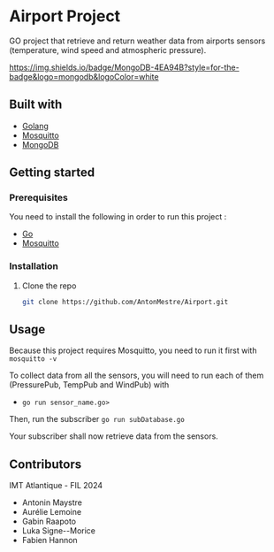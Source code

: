 # Airport Project

GO project that retrieve and return weather data from airports sensors (temperature, wind speed and atmospheric pressure).

https://img.shields.io/badge/MongoDB-4EA94B?style=for-the-badge&logo=mongodb&logoColor=white

## Built with
- [Golang](https://go.dev/)
- [Mosquitto](https://mosquitto.org/)
- [MongoDB](https://www.mongodb.com/)


## Getting started

### Prerequisites

You need to install the following in order to run this project :
- [Go](https://go.dev/dl/)
- [Mosquitto](https://mosquitto.org/download/)

### Installation

1. Clone the repo
   ```sh
   git clone https://github.com/AntonMestre/Airport.git
   ```

## Usage

Because this project requires Mosquitto, you need to run it first with ``mosquitto -v``

To collect data from all the sensors, you will need to run each of them (PressurePub, TempPub and WindPub) with 
- ``go run sensor_name.go>``

Then, run the subscriber ``go run subDatabase.go``

Your subscriber shall now retrieve data from the sensors.

## Contributors

IMT Atlantique - FIL 2024

- Antonin Maystre
- Aurélie Lemoine
- Gabin Raapoto
- Luka Signe--Morice
- Fabien Hannon
